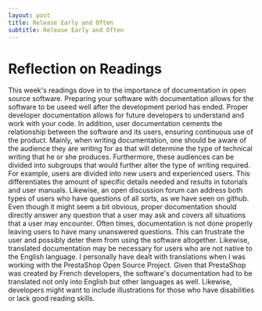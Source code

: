 ```yaml
---
layout: post
title: Release Early and Often
subtitle: Release Early and Often
---
```


# Reflection on Readings 

This week's readings dove in to the importance of documentation in open source software. Preparing your software with documentation allows for the software to be useed well after the development period has ended. Proper developer documentation allows for future developers to understand and work with your code. In addition, user documentation cements the relationship between the software and its users, ensuring continuous use of the product. Mainly, when writing documentation, one should be aware of the audience they are writing for as that will determine the type of technical writing that he or she produces. Furthermore, these audiences can be divided into subgroups that would further alter the type of writing required. For example, users are divided into new users and experienced users. This differentiates the amount of specific details needed and results in tutorials and user manuals. Likewise, an open discussion forum can address both types of users who have questions of all sorts, as we have seen on github. Even though it might seem a bit obvious, proper documentation should directly answer any question that a user may ask and covers all situations that a user may encounter. Often times, documentation is not done properly leaving users to have many unanswered questions. This can frustrate the user and possibly deter them from using the software altogether. Likewise, translated documentation may be necessary for users who are not native to the English language. I personally have dealt with translations when I was working with the PrestaShop Open Source Project. Given that PrestaShop was created by French developers, the software's documentation had to be translated not only into English but other languages as well. Likewise, developers might want to include illustrations for those who have disabilities or lack good reading skills. 
